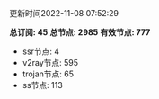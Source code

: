 更新时间2022-11-08 07:52:29

**总订阅: 45**
**总节点: 2985**
**有效节点: 777**
- ssr节点: 4
- v2ray节点: 595
- trojan节点: 65
- ss节点: 113
